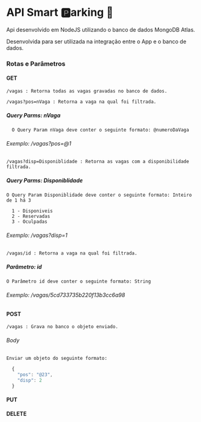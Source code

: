 # API Smart :parking:arking :car:
Api desenvolvido em NodeJS utilizando o banco de dados MongoDB Atlas.

Desenvolvida para ser utilizada na integração entre o App e o banco de dados.

### Rotas e Parâmetros

  ####  GET

    /vagas : Retorna todas as vagas gravadas no banco de dados.

    /vagas?pos=nVaga : Retorna a vaga na qual foi filtrada.

  #####  Query Parms: nVaga
  
      O Query Param nVaga deve conter o seguinte formato: @numeroDaVaga
    
  ###### Exemplo: /vagas?pos=@1

    /vagas?disp=Disponiblidade : Retorna as vagas com a disponibilidade filtrada.

  #####  Query Parms: Disponiblidade
  
    O Query Param Disponiblidade deve conter o seguinte formato: Inteiro de 1 há 3
    
      1 - Disponiveis
      2 - Reservadas
      3 - Oculpadas

  ###### Exemplo: /vagas?disp=1

    /vagas/id : Retorna a vaga na qual foi filtrada.

  ##### Parâmetro: id
  
    O Parâmetro id deve conter o seguinte formato: String
    
  ###### Exemplo: /vagas/5cd733735b220f13b3cc6a98

  ####  POST

    /vagas : Grava no banco o objeto enviado.

  ######  Body
  
    Enviar um objeto do seguinte formato:
  ```javascript
    {
      "pos": "@23",
      "disp": 2
    }
  ```

  ####  PUT

  ####  DELETE


